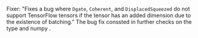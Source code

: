 Fixer: "Fixes a bug where `Dgate`, `Coherent`, and `DisplacedSqueezed` do not support TensorFlow tensors if the tensor has an added dimension due to the existence of batching." The bug fix conssted in further checks on the type and numpy .